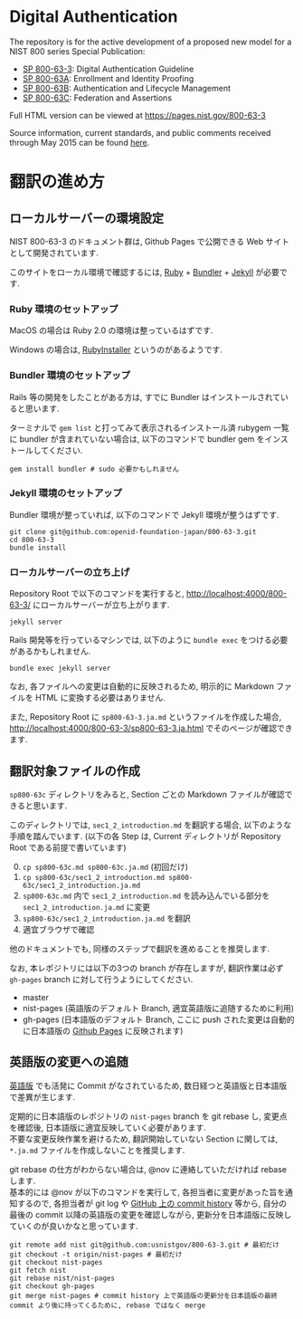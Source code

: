 
# Digital Authentication

The repository is for the active development of a proposed new model for a NIST 800 series Special Publication:

* [SP 800-63-3](sp800-63-3/cover.md): Digital Authentication Guideline
* [SP 800-63A](sp800-63a/cover.md): Enrollment and Identity Proofing
* [SP 800-63B](sp800-63b/cover.md): Authentication and Lifecycle Management
* [SP 800-63C](sp800-63c/cover.md): Federation and Assertions

Full HTML version can be viewed at https://pages.nist.gov/800-63-3

Source information, current standards, and public comments received through May 2015 can be found [here](http://csrc.nist.gov/groups/ST/eauthentication/sp800-63-2_call-comments.html).

# 翻訳の進め方

## ローカルサーバーの環境設定

NIST 800-63-3 のドキュメント群は, Github Pages で公開できる Web サイトとして開発されています.

このサイトをローカル環境で確認するには, [Ruby](https://www.ruby-lang.org/) + [Bundler](http://bundler.io) + [Jekyll](http://jekyllrb.com) が必要です.


### Ruby 環境のセットアップ

MacOS の場合は Ruby 2.0 の環境は整っているはずです.

Windows の場合は, [RubyInstaller](http://rubyinstaller.org) というのがあるようです.

### Bundler 環境のセットアップ

Rails 等の開発をしたことがある方は, すでに Bundler はインストールされていると思います.

ターミナルで `gem list` と打ってみて表示されるインストール済 rubygem 一覧に bundler が含まれていない場合は, 以下のコマンドで bundler gem をインストールしてください.

```
gem install bundler # sudo 必要かもしれません
```

### Jekyll 環境のセットアップ

Bundler 環境が整っていれば, 以下のコマンドで Jekyll 環境が整うはずです.

```
git clone git@github.com:openid-foundation-japan/800-63-3.git
cd 800-63-3
bundle install
```

### ローカルサーバーの立ち上げ

Repository Root で以下のコマンドを実行すると, [http://localhost:4000/800-63-3/](http://localhost:4000/800-63-3/) にローカルサーバーが立ち上がります.

```
jekyll server
```

Rails 開発等を行っているマシンでは, 以下のように `bundle exec` をつける必要があるかもしれません.

```
bundle exec jekyll server
```

なお, 各ファイルへの変更は自動的に反映されるため, 明示的に Markdown ファイルを HTML に変換する必要はありません.

また, Repository Root に `sp800-63-3.ja.md` というファイルを作成した場合, [http://localhost:4000/800-63-3/sp800-63-3.ja.html](http://localhost:4000/800-63-3/sp800-63-3.ja.html) でそのページが確認できます.

## 翻訳対象ファイルの作成

`sp800-63c` ディレクトリをみると, Section ごとの Markdown ファイルが確認できると思います.

このディレクトリでは, `sec1_2_introduction.md` を翻訳する場合, 以下のような手順を踏んでいます. (以下の各 Step は, Current ディレクトリが Repository Root である前提で書いています)

0. `cp sp800-63c.md sp800-63c.ja.md` (初回だけ)
1. `cp sp800-63c/sec1_2_introduction.md sp800-63c/sec1_2_introduction.ja.md`
2. `sp800-63c.md` 内で `sec1_2_introduction.md` を読み込んでいる部分を `sec1_2_introduction.ja.md` に変更
3. `sp800-63c/sec1_2_introduction.ja.md` を翻訳
4. 適宜ブラウザで確認

他のドキュメントでも, 同様のステップで翻訳を進めることを推奨します.

なお, 本レポジトリには以下の3つの branch が存在しますが, 翻訳作業は必ず `gh-pages` branch に対して行うようにしてください.

* master
* nist-pages (英語版のデフォルト Branch, 適宜英語版に追随するために利用)
* gh-pages (日本語版のデフォルト Branch, ここに push された変更は自動的に日本語版の [Github Pages](https://openid-foundation-japan.github.io/800-63-3/) に反映されます)

## 英語版の変更への追随

[英語版](https://github.com/usnistgov/800-63-3) でも活発に Commit がなされているため, 数日経つと英語版と日本語版で差異が生じます.

定期的に日本語版のレポジトリの `nist-pages` branch を git rebase し, 変更点を確認後, 日本語版に適宜反映していく必要があります.  
不要な変更反映作業を避けるため, 翻訳開始していない Section に関しては, `*.ja.md` ファイルを作成しないことを推奨します.

git rebase の仕方がわからない場合は, @nov に連絡していただければ rebase します.  
基本的には @nov が以下のコマンドを実行して, 各担当者に変更があった旨を通知するので, 各担当者が git log や [GitHub 上の commit history](https://github.com/openid-foundation-japan/800-63-3/commits/gh-pages) 等から, 自分の最後の commit 以降の英語版の変更を確認しながら, 更新分を日本語版に反映していくのが良いかなと思っています.

```
git remote add nist git@github.com:usnistgov/800-63-3.git # 最初だけ
git checkout -t origin/nist-pages # 最初だけ
git checkout nist-pages
git fetch nist
git rebase nist/nist-pages
git checkout gh-pages
git merge nist-pages # commit history 上で英語版の更新分を日本語版の最終 commit より後に持ってくるために, rebase ではなく merge
```

